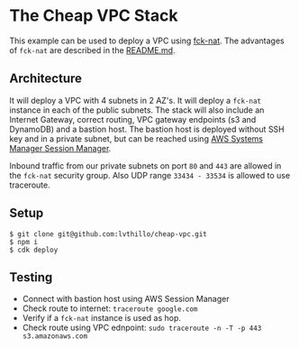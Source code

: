 # The Cheap VPC Stack

This example can be used to deploy a VPC using [fck-nat](https://github.com/AndrewGuenther/fck-nat).
The advantages of `fck-nat` are described in the [README.md](https://github.com/AndrewGuenther/fck-nat/blob/main/README.md).

## Architecture
It will deploy a VPC with 4 subnets in 2 AZ's. It will deploy a `fck-nat` instance in each of the public subnets.
The stack will also include an Internet Gateway, correct routing, VPC gateway endpoints (s3 and DynamoDB) and a bastion host. The bastion host is deployed without SSH key and in a private subnet, but can be reached using [AWS Systems Manager Session Manager](https://docs.aws.amazon.com/systems-manager/latest/userguide/session-manager.html).

Inbound traffic from our private subnets on port `80` and `443` are allowed in the `fck-nat` security group.
Also UDP range `33434 - 33534` is allowed to use traceroute.

## Setup

```
$ git clone git@github.com:lvthillo/cheap-vpc.git
$ npm i
$ cdk deploy 
```

## Testing
* Connect with bastion host using AWS Session Manager
* Check route to internet: `traceroute google.com`
* Verify if a `fck-nat` instance is used as hop.
* Check route using VPC ednpoint: `sudo traceroute -n -T -p 443 s3.amazonaws.com`



